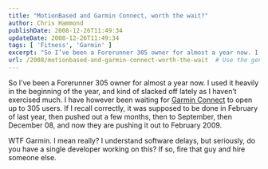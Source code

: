 ```yaml
---
title: "MotionBased and Garmin Connect, worth the wait?"
author: Chris Hammond
publishDate: 2008-12-26T11:49:34
updateDate: 2008-12-26T11:49:34
tags: [ 'Fitness', 'Garmin' ]
excerpt: "So I’ve been a Forerunner 305 owner for almost a year now. I used it heavily in the beginning of the year, and kind of slacked off lately as I haven’t exercised much. I have however been waiting for Garmin Connect to open up to 305 users. If I recall correctly, it was supposed to be done in February of last year, then pushed out a few months, then to September, then December 08, and now they are pushing it out to February 2009.  WTF Garmin. I mean really? I understand software delays, but seriously, do you have a single developer working on this? If so, fire that guy and hire someone else."
url: /2008/motionbased-and-garmin-connect-worth-the-wait  # Use the generated URL with year
---
```

<p>So I’ve been a Forerunner 305 owner for almost a year now. I used it heavily in the beginning of the year, and kind of slacked off lately as I haven’t exercised much. I have however been waiting for <a href="https://connect.garmin.com" target="_blank">Garmin Connect</a> to open up to 305 users. If I recall correctly, it was supposed to be done in February of last year, then pushed out a few months, then to September, then December 08, and now they are pushing it out to February 2009.</p>  <p>WTF Garmin. I mean really? I understand software delays, but seriously, do you have a single developer working on this? If so, fire that guy and hire someone else.</p>
